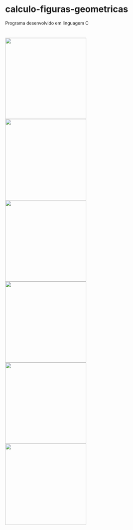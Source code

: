 # calculo-figuras-geometricas
Programa desenvolvido em linguagem C

#

  <img src="https://user-images.githubusercontent.com/106355029/224458652-d22025a5-6c52-431a-8ba3-e9791d070d74.png" height="260">
  <img src="https://user-images.githubusercontent.com/106355029/224458441-f9a387d2-a1a1-4abc-a89d-a8bd2d4f58be.png" height="260">
  <img src="https://user-images.githubusercontent.com/106355029/224458515-acc4ceec-c71a-42f7-b487-cbd4e024230a.png" height="260">
  <img src="https://user-images.githubusercontent.com/106355029/224458608-fdeb2ffe-cd12-4bbd-a713-9f9b3f73abd0.png" height="260">
  <img src="https://user-images.githubusercontent.com/106355029/224458687-04d04cf5-559c-42f1-b48e-63b4a8c4cb5f.png" height="260">
  <img src="https://user-images.githubusercontent.com/106355029/224458709-04aa16e7-6fbf-441a-b5a1-e1fdef9923b0.png" height="260">
